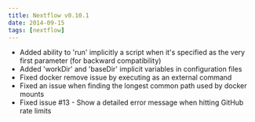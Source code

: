 ```yaml
---
title: Nextflow v0.10.1
date: 2014-09-15
tags: [nextflow]
---
```


- Added ability to 'run' implicitly a script when it's specified as the very first parameter (for backward compatibility)
- Added 'workDir' and 'baseDir' implicit variables in configuration files
- Fixed docker remove issue by executing as an external command
- Fixed an issue when finding the longest common path used by docker mounts
- Fixed issue #13 - Show a detailed error message when hitting GitHub rate limits
